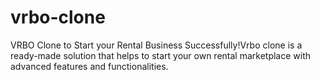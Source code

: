 # vrbo-clone
VRBO Clone to Start your Rental Business Successfully!Vrbo clone is a ready-made solution that helps to start your own rental marketplace with advanced features and functionalities. 
